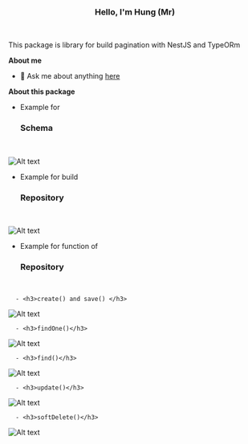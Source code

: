<center> <h3>Hello, I'm  Hung (Mr) </h3> </center> 
<br />

This package is library for build pagination with NestJS and TypeORm

**About me**

- 💬 Ask me about anything [here](https://www.facebook.com/pham.thanhhung.1912/)

**About this package**

- Example for <h3>Schema</h3>
<br />

![Alt text](https://objectstorage.me-jeddah-1.oraclecloud.com/p/8jTRwOquLXJu0e4ztgaqVbcvfxiMnQDJUYlxe7L36nX4AeVPlHMeOr6ipc0zjga9/n/axvbzxxuh4db/b/booking-locate-public-ticket/o/booking-ticket/file1693156687193-urhg.png)

- Example for build <h3>Repository</h3>
<br />

![Alt text](https://objectstorage.me-jeddah-1.oraclecloud.com/p/8jTRwOquLXJu0e4ztgaqVbcvfxiMnQDJUYlxe7L36nX4AeVPlHMeOr6ipc0zjga9/n/axvbzxxuh4db/b/booking-locate-public-ticket/o/booking-ticket/file1693156687193-urhg.png)


- Example for function of <h3>Repository</h3>
<br />

      - <h3>create() and save() </h3>

![Alt text](https://objectstorage.me-jeddah-1.oraclecloud.com/p/8jTRwOquLXJu0e4ztgaqVbcvfxiMnQDJUYlxe7L36nX4AeVPlHMeOr6ipc0zjga9/n/axvbzxxuh4db/b/booking-locate-public-ticket/o/booking-ticket/file1693156941561-pzYn.png)

      - <h3>findOne()</h3>

![Alt text](https://objectstorage.me-jeddah-1.oraclecloud.com/p/8jTRwOquLXJu0e4ztgaqVbcvfxiMnQDJUYlxe7L36nX4AeVPlHMeOr6ipc0zjga9/n/axvbzxxuh4db/b/booking-locate-public-ticket/o/booking-ticket/file1693157197658-kRl7.png)

      - <h3>find()</h3>

![Alt text](https://objectstorage.me-jeddah-1.oraclecloud.com/p/8jTRwOquLXJu0e4ztgaqVbcvfxiMnQDJUYlxe7L36nX4AeVPlHMeOr6ipc0zjga9/n/axvbzxxuh4db/b/booking-locate-public-ticket/o/booking-ticket/file1693157276096-Y0Wv.png)

      - <h3>update()</h3>

![Alt text](https://objectstorage.me-jeddah-1.oraclecloud.com/p/8jTRwOquLXJu0e4ztgaqVbcvfxiMnQDJUYlxe7L36nX4AeVPlHMeOr6ipc0zjga9/n/axvbzxxuh4db/b/booking-locate-public-ticket/o/booking-ticket/file1693157355774-uxgj.png)


      - <h3>softDelete()</h3>

![Alt text](https://objectstorage.me-jeddah-1.oraclecloud.com/p/8jTRwOquLXJu0e4ztgaqVbcvfxiMnQDJUYlxe7L36nX4AeVPlHMeOr6ipc0zjga9/n/axvbzxxuh4db/b/booking-locate-public-ticket/o/booking-ticket/file1693157355774-uxgj.png)
